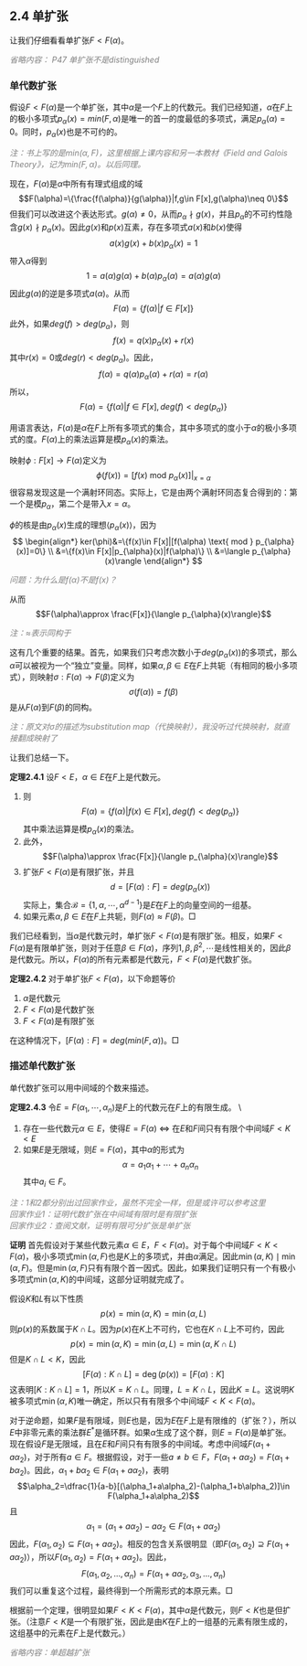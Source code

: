 ## 2.4 单扩张
让我们仔细看看单扩张$F<F(\alpha)$。

*<font color="grey">省略内容： P47 单扩张不是distinguished</font>*

### 单代数扩张
假设$F<F(\alpha)$是一个单扩张，其中$\alpha$是一个$F$上的代数元。我们已经知道，$\alpha$在$F$上的极小多项式$p_{\alpha}(x)=min(F,\alpha)$是唯一的首一的度最低的多项式，满足$p_{\alpha}(\alpha)=0$。同时，$p_{\alpha}(x)$也是不可约的。

*<font color="grey">注：书上写的是$min(\alpha,F)$，这里根据上课内容和另一本教材《Field and Galois Theory》，记为$min(F,\alpha)$。以后同理。</font>*

现在，$F(\alpha)$是$\alpha$中所有有理式组成的域
$$F(\alpha)=\{\frac{f(\alpha)}{g(\alpha)}|f,g\in F[x],g(\alpha)\neq 0\}$$
但我们可以改进这个表达形式。$g(\alpha)\neq 0$，从而$p_{\alpha}\nmid g(x)$，并且$p_{\alpha}$的不可约性隐含$g(x)\nmid p_{\alpha}(x)$。因此$g(x)$和$p(x)$互素，存在多项式$a(x)$和$b(x)$使得
$$a(x)g(x)+b(x)p_{\alpha}(x)=1$$
带入$\alpha$得到
$$1=a(\alpha)g(\alpha)+b(\alpha)p_{\alpha}(\alpha)=a(\alpha)g(\alpha)$$
因此$g(\alpha)$的逆是多项式$a(\alpha)$。从而
$$F(\alpha)=\{f(\alpha)|f\in F[x]\}$$
此外，如果$deg(f)>deg(p_{\alpha})$，则
$$f(x)=q(x)p_{\alpha}(x)+r(x)$$
其中$r(x)=0$或$deg(r)<deg(p_{\alpha})$。因此，
$$f(\alpha)=q(\alpha)p_{\alpha}(\alpha)+r(\alpha)=r(\alpha)$$
所以，
$$F(\alpha)=\{f(\alpha)|f\in F[x],deg(f)<deg(p_{\alpha})\}$$

用语言表达，$F(\alpha)$是$\alpha$在$F$上所有多项式的集合，其中多项式的度小于$\alpha$的极小多项式的度。$F(\alpha)$上的乘法运算是模$p_{\alpha}(x)$的乘法。

映射$\phi:F[x]\rightarrow F(\alpha)$定义为
$$\phi(f(x))=[f(x) \text{ mod } p_{\alpha}(x)]|_{x=\alpha}$$
很容易发现这是一个满射环同态。实际上，它是由两个满射环同态复合得到的：第一个是模$p_{\alpha}$，第二个是带入$x=\alpha$。

$\phi$的核是由$p_{\alpha}(x)$生成的理想$\langle p_{\alpha}(x)\rangle$，因为
$$
\begin{align*}
ker(\phi)&=\{f(x)\in F[x]|[f(\alpha) \text{ mod } p_{\alpha}(x)]=0\} \\
&=\{f(x)\in F[x]|p_{\alpha}(x)|f(\alpha)\} \\
&=\langle p_{\alpha}(x)\rangle
\end{align*}
$$

*<font color="grey">问题：为什么是$f(\alpha)$不是$f(x)$？</font>*

从而
$$F(\alpha)\approx \frac{F[x]}{\langle p_{\alpha}(x)\rangle}$$

*<font color="grey">注：$\approx$表示同构于</font>*

这有几个重要的结果。首先，如果我们只考虑次数小于$deg(p_{\alpha}(x))$的多项式，那么$\alpha$可以被视为一个“独立”变量。同样，如果$\alpha, \beta\in E$在$F$上共轭（有相同的极小多项式），则映射$\sigma:F(\alpha)\rightarrow F(\beta)$定义为
$$\sigma(f(\alpha))=f(\beta)$$
是从$F(\alpha)$到$F(\beta)$的同构。

*<font color="grey">注：原文对$\sigma$的描述为substitution map（代换映射），我没听过代换映射，就直接翻成映射了</font>*

让我们总结一下。

**定理2.4.1** 设$F<E$，$\alpha \in E$在$F$上是代数元。
1) 则
    $$F(\alpha)=\{f(\alpha)|f(x)\in F[x],deg(f)<deg(p_{\alpha})\}$$
    其中乘法运算是模$p_{\alpha}(x)$的乘法。
2) 此外，
    $$F(\alpha)\approx \frac{F[x]}{\langle p_{\alpha}(x)\rangle}$$
3) 扩张$F<F(\alpha)$是有限扩张，并且
    $$d=[F(\alpha):F]=deg(p_{\alpha}(x))$$
    实际上，集合$\mathcal{B}=\{1,\alpha,\cdots,\alpha^{d-1}\}$是$E$在$F$上的向量空间的一组基。
4) 如果元素$\alpha,\beta\in E$在$F$上共轭，则$F(\alpha)\approx F(\beta)$。$\Box$

我们已经看到，当$\alpha$是代数元时，单扩张$F<F(\alpha)$是有限扩张。相反，如果$F<F(\alpha)$是有限单扩张，则对于任意$\beta\in F(\alpha)$，序列$1,\beta,\beta^2,\cdots$是线性相关的，因此$\beta$是代数元。所以，$F(\alpha)$的所有元素都是代数元，$F<F(\alpha)$是代数扩张。

**定理2.4.2** 对于单扩张$F<F(\alpha)$，以下命题等价
1) $\alpha$是代数元
2) $F<F(\alpha)$是代数扩张
3) $F<F(\alpha)$是有限扩张

在这种情况下，$[F(\alpha):F]=deg(min(F,\alpha))$。$\Box$

### 描述单代数扩张
单代数扩张可以用中间域的个数来描述。

**定理2.4.3** 令$E=F(\alpha_1,\cdots,\alpha_n)$是$F$上的代数元在$F$上的有限生成。 \
1) 存在一些代数元$\alpha\in E$，使得$E=F(\alpha)$ $\Leftrightarrow$ 在$E$和$F$间只有有限个中间域$F<K<E$
2) 如果$E$是无限域，则$E=F(\alpha)$，其中$\alpha$的形式为
    $$\alpha=a_1\alpha_1+\cdots+a_n\alpha_n$$
    其中$a_i\in F$。

*<font color="grey">注：1和2都分别出过回家作业，虽然不完全一样，但是或许可以参考这里 \
回家作业1：证明代数扩张在中间域有限时是有限扩张 \
回家作业2：查阅文献，证明有限可分扩张是单扩张</font>*

**证明** 首先假设对于某些代数元素$\alpha\in E$，$F<F(\alpha)$。对于每个中间域$F<K<F(\alpha)$，极小多项式$\min(\alpha, F)$也是$K$上的多项式，并由$\alpha$满足。因此$\min(\alpha,K)\mid\min(\alpha,F)$。但是$\min(\alpha,F)$只有有限个首一因式。因此，如果我们证明只有一个有极小多项式$\min(\alpha,K)$的中间域，这部分证明就完成了。

假设$K$和$L$有以下性质
$$p(x)=\min(\alpha,K)=\min(\alpha,L)$$
则$p(x)$的系数属于$K\cap L$。因为$p(x)$在$K$上不可约，它也在$K\cap L$上不可约，因此
$$p(x)=\min(\alpha,K)=\min(\alpha,L)=\min(\alpha,K\cap L)$$
但是$K\cap L<K$，因此
$$[F(\alpha):K\cap L]=\deg(p(x))=[F(\alpha):K]$$
这表明$[K:K\cap L]=1$，所以$K=K\cap L$。同理，$L=K\cap L$，因此$K=L$。这说明$K$被多项式$\min(\alpha,K)$唯一确定，所以只有有限多个中间域$F<K<F(\alpha)$。

对于逆命题，如果$F$是有限域，则$E$也是，因为$E$在$F$上是有限维的（扩张？），所以$E$中非零元素的乘法群$E^*$是循环群。如果$\alpha$生成了这个群，则$E=F(\alpha)$是单扩张。现在假设$F$是无限域，且在$E$和$F$间只有有限多的中间域。考虑中间域$F(\alpha_{1}+a\alpha_{2})$，对于所有$a\in F$。根据假设，对于一些$a\neq b\in F$，$F(\alpha_{1}+a\alpha_{2})=F(\alpha_{1}+b\alpha_{2})$。因此，$\alpha_1+b\alpha_2\in F(\alpha_1+a\alpha_2)$，表明
$$\alpha_2=\dfrac{1}{a-b}[(\alpha_1+a\alpha_2)-(\alpha_1+b\alpha_2)]\in F(\alpha_1+a\alpha_2)$$
且
$$\alpha_1=(\alpha_1+a\alpha_2)-a\alpha_2\in F(\alpha_1+a\alpha_2)$$
因此，$F(\alpha_1,\alpha_2)\subseteq F(\alpha_1+a\alpha_2)$。相反的包含关系很明显（即$F(\alpha_1,\alpha_2)\supseteq F(\alpha_1+a\alpha_2)$），所以$F(\alpha_1,\alpha_2)=F(\alpha_1+a\alpha_2)$。因此，
$$F(\alpha_1,\alpha_2,\ldots,\alpha_n)=F(\alpha_1+a\alpha_2,\alpha_3,\ldots,\alpha_n)$$
我们可以重复这个过程，最终得到一个所需形式的本原元素。$\Box$

根据前一个定理，很明显如果$F<K<F(\alpha)$，其中$\alpha$是代数元，则$F<K$也是但扩张。（注意$F<K$是一个有限扩张，因此是由$K$在$F$上的一组基的元素有限生成的，这组基中的元素在$F$上是代数元。）

*<font color="grey">省略内容：单超越扩张</font>*